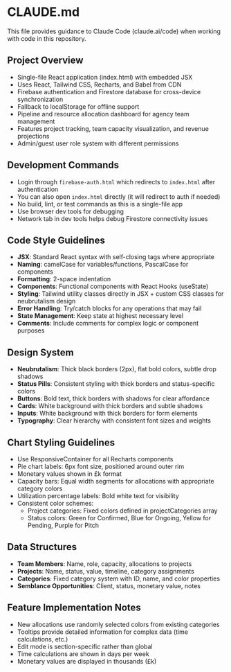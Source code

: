 # CLAUDE.md

This file provides guidance to Claude Code (claude.ai/code) when working with code in this repository.

## Project Overview
- Single-file React application (index.html) with embedded JSX
- Uses React, Tailwind CSS, Recharts, and Babel from CDN
- Firebase authentication and Firestore database for cross-device synchronization
- Fallback to localStorage for offline support
- Pipeline and resource allocation dashboard for agency team management
- Features project tracking, team capacity visualization, and revenue projections
- Admin/guest user role system with different permissions

## Development Commands
- Login through `firebase-auth.html` which redirects to `index.html` after authentication
- You can also open `index.html` directly (it will redirect to auth if needed)
- No build, lint, or test commands as this is a single-file app
- Use browser dev tools for debugging
- Network tab in dev tools helps debug Firestore connectivity issues

## Code Style Guidelines
- **JSX**: Standard React syntax with self-closing tags where appropriate
- **Naming**: camelCase for variables/functions, PascalCase for components
- **Formatting**: 2-space indentation
- **Components**: Functional components with React Hooks (useState)
- **Styling**: Tailwind utility classes directly in JSX + custom CSS classes for neubrutalism design
- **Error Handling**: Try/catch blocks for any operations that may fail
- **State Management**: Keep state at highest necessary level
- **Comments**: Include comments for complex logic or component purposes

## Design System
- **Neubrutalism**: Thick black borders (2px), flat bold colors, subtle drop shadows
- **Status Pills**: Consistent styling with thick borders and status-specific colors
- **Buttons**: Bold text, thick borders with shadows for clear affordance
- **Cards**: White background with thick borders and subtle shadows
- **Inputs**: White background with thick borders for form elements
- **Typography**: Clear hierarchy with consistent font sizes and weights

## Chart Styling Guidelines
- Use ResponsiveContainer for all Recharts components
- Pie chart labels: 6px font size, positioned around outer rim
- Monetary values shown in £k format
- Capacity bars: Equal width segments for allocations with appropriate category colors
- Utilization percentage labels: Bold white text for visibility
- Consistent color schemes:
  - Project categories: Fixed colors defined in projectCategories array
  - Status colors: Green for Confirmed, Blue for Ongoing, Yellow for Pending, Purple for Pitch

## Data Structures
- **Team Members**: Name, role, capacity, allocations to projects
- **Projects**: Name, status, value, timeline, category assignments
- **Categories**: Fixed category system with ID, name, and color properties
- **Semblance Opportunities**: Client, status, monetary value, notes

## Feature Implementation Notes
- New allocations use randomly selected colors from existing categories
- Tooltips provide detailed information for complex data (time calculations, etc.)
- Edit mode is section-specific rather than global
- Time calculations are shown in days per week
- Monetary values are displayed in thousands (£k)